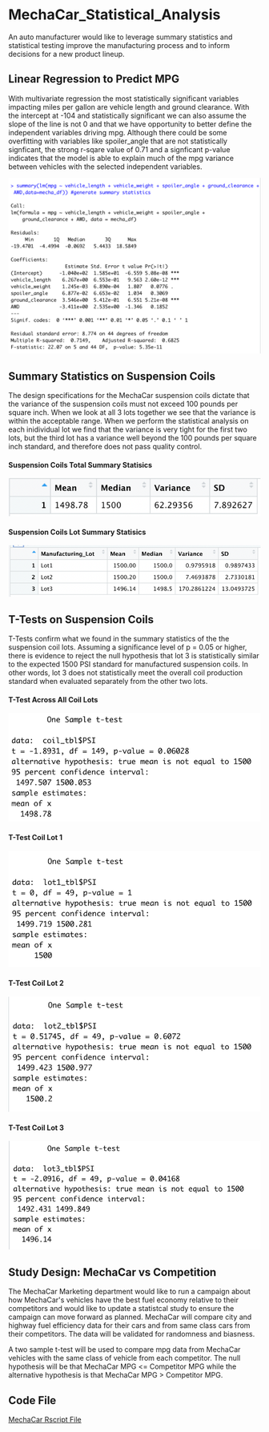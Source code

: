 # MechaCar_Statistical_Analysis
An auto manufacturer would like to leverage summary statistics and statistical testing improve the manufacturing process and to inform decisions for a new product lineup.


## Linear Regression to Predict MPG

With multivariate regression the most statistically significant variables impacting miles per gallon are vehicle length and ground clearance.  With the intercept at -104 and statistically significant we can also assume the slope of the line is not 0 and that we have opportunity to better define the independent variables driving mpg.  Although there could be some overfitting with variables like spoiler_angle that are not statistically signficant, the strong r-sqare value of 0.71 and a signficant p-value indicates that the model is able to explain much of the mpg variance between vehicles with the selected independent variables. 

![image_name](https://github.com/Christopheremorgan/MechaCar_Statistical_Analysis/blob/main/LinRegressScreenshot.png)


## Summary Statistics on Suspension Coils

The design specifications for the MechaCar suspension coils dictate that the variance of the suspension coils must not exceed 100 pounds per square inch.  When we look at all 3 lots together we see that the variance is within the acceptable range.  When we perform the statistical analysis on each inidividual lot we find that the variance is very tight for the first two lots, but the third lot has a variance well beyond the 100 pounds per square inch standard, and therefore does not pass quality control.

#### Suspension Coils Total Summary Statisics 

![image_name](https://github.com/Christopheremorgan/MechaCar_Statistical_Analysis/blob/main/CoilTotalSummary.png)

#### Suspension Coils Lot Summary Statisics

![image_name](https://github.com/Christopheremorgan/MechaCar_Statistical_Analysis/blob/main/CoilLotSummary.png)

## T-Tests on Suspension Coils

T-Tests confirm what we found in the summary statistics of the the suspension coil lots.  Assuming a significance level of p = 0.05 or higher, there is evidence to reject the null hypothesis that lot 3 is statistically similar to the expected 1500 PSI standard for manufactured suspension coils.  In other words, lot 3 does not statistically meet the overall coil production standard when evaluated separately from the other two lots.

#### T-Test Across All Coil Lots 

![image_name](https://github.com/Christopheremorgan/MechaCar_Statistical_Analysis/blob/main/AllLotsTtest.png)

#### T-Test Coil Lot 1

![image_name](https://github.com/Christopheremorgan/MechaCar_Statistical_Analysis/blob/main/Lot1Ttest.png)

#### T-Test Coil Lot 2

![image_name](https://github.com/Christopheremorgan/MechaCar_Statistical_Analysis/blob/main/Lot2Ttest.png)

#### T-Test Coil Lot 3

![image_name](https://github.com/Christopheremorgan/MechaCar_Statistical_Analysis/blob/main/Lot3Ttest.png)


## Study Design: MechaCar vs Competition

The MechaCar Marketing department would like to run a campaign about how MechaCar's vehicles have the best fuel economy relative to their competitors and would like to update a statistcal study to ensure the campaign can move forward as planned.  MechaCar will compare city and highway fuel efficiency data for their cars and from same class cars from their competitors.  The data will be validated for randomness and biasness.

A two sample t-test will be used to compare mpg data from MechaCar vehicles with the same class of vehicle from each competitor.  The null hypothesis will be that MechaCar MPG <= Competitor MPG while the alternative hypothesis is that MechaCar MPG > Competitor MPG.  


## Code File

[MechaCar Rscript File](https://github.com/Christopheremorgan/MechaCar_Statistical_Analysis/blob/main/MechaCarChallenge.R)

